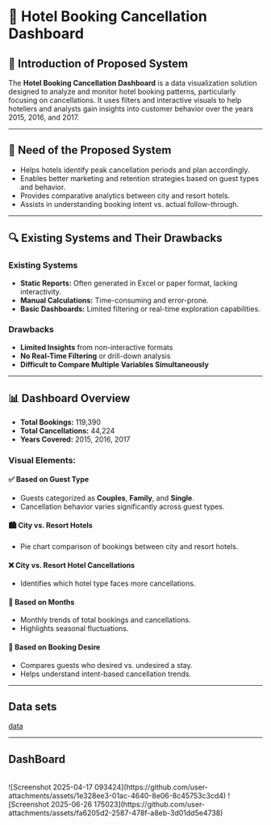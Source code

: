 

# 🏨 Hotel Booking Cancellation Dashboard

## 🧠 Introduction of Proposed System

The **Hotel Booking Cancellation Dashboard** is a data visualization solution designed to analyze and monitor hotel booking patterns, particularly focusing on cancellations. It uses filters and interactive visuals to help hoteliers and analysts gain insights into customer behavior over the years 2015, 2016, and 2017.

---

## 📌 Need of the Proposed System

* Helps hotels identify peak cancellation periods and plan accordingly.
* Enables better marketing and retention strategies based on guest types and behavior.
* Provides comparative analytics between city and resort hotels.
* Assists in understanding booking intent vs. actual follow-through.

---

## 🔍 Existing Systems and Their Drawbacks

### Existing Systems

* **Static Reports:** Often generated in Excel or paper format, lacking interactivity.
* **Manual Calculations:** Time-consuming and error-prone.
* **Basic Dashboards:** Limited filtering or real-time exploration capabilities.

### Drawbacks

* **Limited Insights** from non-interactive formats
* **No Real-Time Filtering** or drill-down analysis
* **Difficult to Compare Multiple Variables Simultaneously**

---

## 📊 Dashboard Overview

* **Total Bookings:** 119,390
* **Total Cancellations:** 44,224
* **Years Covered:** 2015, 2016, 2017

### Visual Elements:

#### ✅ **Based on Guest Type**

* Guests categorized as **Couples**, **Family**, and **Single**.
* Cancellation behavior varies significantly across guest types.

#### 🏙️ **City vs. Resort Hotels**

* Pie chart comparison of bookings between city and resort hotels.

#### ❌ **City vs. Resort Hotel Cancellations**

* Identifies which hotel type faces more cancellations.

#### 📅 **Based on Months**

* Monthly trends of total bookings and cancellations.
* Highlights seasonal fluctuations.

#### 🎯 **Based on Booking Desire**

* Compares guests who desired vs. undesired a stay.
* Helps understand intent-based cancellation trends.

---

## Data sets
<a href="https://github.com/Onkar41/house-price-pridiction/blob/main/hpp/bhp.csv" >data</a>

---
## DashBoard
<br>
![Screenshot 2025-04-17 093424](https://github.com/user-attachments/assets/1e328ee3-01ac-4640-8e06-8c45753c3cd4)
![Screenshot 2025-06-26 175023](https://github.com/user-attachments/assets/fa6205d2-2587-478f-a8eb-3d01dd5e4738)

